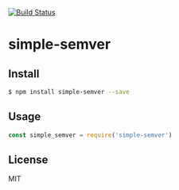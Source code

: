 [![Build Status](https://travis-ci.org/Stanlous/simple-semver.svg?branch=master)](https://travis-ci.org/Stanlous/simple-semver)
<!-- optional appveyor tst
[![Windows Build Status](https://ci.appveyor.com/api/projects/status/github/Stanlous/simple-semver?branch=master&svg=true)](https://ci.appveyor.com/project/Stanlous/simple-semver)
-->
<!-- optional npm version
[![NPM version](https://badge.fury.io/js/simple-semver.svg)](http://badge.fury.io/js/simple-semver)
-->
<!-- optional npm downloads
[![npm module downloads per month](http://img.shields.io/npm/dm/simple-semver.svg)](https://www.npmjs.org/package/simple-semver)
-->
<!-- optional dependency status
[![Dependency Status](https://david-dm.org/Stanlous/simple-semver.svg)](https://david-dm.org/Stanlous/simple-semver)
-->

# simple-semver

<!-- description -->

## Install

```sh
$ npm install simple-semver --save
```

## Usage

```js
const simple_semver = require('simple-semver')
```

## License

MIT
